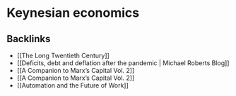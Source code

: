 # Keynesian economics



<a id="orgc8a928a"></a>

## Backlinks

-   [[The Long Twentieth Century]]
-   [[Deficits, debt and deflation after the pandemic | Michael Roberts Blog]]
-   [[A Companion to Marx&rsquo;s Capital Vol. 2]]
-   [[A Companion to Marx&rsquo;s Capital Vol. 2]]
-   [[Automation and the Future of Work]]
